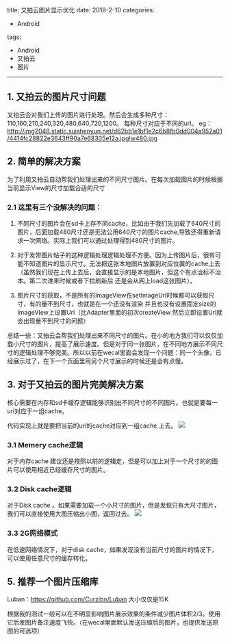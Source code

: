 title: 又拍云图片显示优化
date: 2018-2-10 
categories:
- Android
   
   
   
tags:   
- Android
- 又拍云
- 图片

---

 ## 1. 又拍云的图片尺寸问题
 
又拍云会对我们上传的图片进行处理。然后会生成多种尺寸：110,160,210,240,320,480,640,720,1200。
每种尺寸对应于不同的url。
eg：
http://img2048.static.suishenyun.net/d62bb1e1bf1e2c6b8fb0dd004a952a01/4414fc28822e3643ff90a7e68305e12a.jpg!w480.jpg

## 2. 简单的解决方案

为了利用又拍云自动帮我们处理出来的不同尺寸图片。在每次加载图片的时候根据当前显示View的尺寸加载合适的尺寸


### 2.1 这里有三个没解决的问题： 

1. 不同尺寸的图片会在sd卡上存不同cache，比如由于我们先加载了640尺寸的图片，后面加载480尺寸还是无法公用640尺寸的图片cache,导致还得重新请求一次网络。实际上我们可以通过处理得到480尺寸的图片。

2. 对于发带图片帖子的这种逻辑处理逻辑处理不方便。因为上传图片后，很有可能不知道图片的显示尺寸。无法把这张本地图片放置到对应位置的cache上去（虽然我们现在上传上去后，会直接显示的是本地图片，但这个有点治标不治本。第二次进来时候或者下拉刷新后 还是会从网上load这张图片）。

3. 图片尺寸的获取，不是所有的ImageView在setImageUrl时候都可以获取尺寸，有的量不到尺寸，也就是在一个还没有渲染 并且也没有设置固定size的ImageVIew上设置Url（比Adapter里面的初次createView  然后立即设置Url就会出现量不到尺寸的问题）

总结一些：又拍云会帮我们处理出来不同尺寸的图片。在小的地方我们可以仅仅加载小尺寸的图片，提高了展示速度。但是对于同一张图片，在不同地方展示不同尺寸的逻辑处理不够完美。所以以前在wecal里面会发现一个问题：同一个头像，已经展示过了，在下一个页面里用另个尺寸展示的时候还是会有点慢。 

## 3. 对于又拍云的图片完美解决方案

核心需要在内存和sd卡缓存逻辑能够识别出不同尺寸的不同图片。也就是要每一url对应于一组cache。

代码实现上就是要把当前的url的cache对应到一组cache 上去。
![](https://github.com/liuyicheng3/learning-summary/blob/master/images/%E5%9B%BE%E7%89%87%E5%8A%A0%E8%BD%BD01.png?raw=true)

###  3.1 Memery cache逻辑
对于内存cache 建议还是按照以前的逻辑走，但是可以加上对于一个尺寸的的图片可以使用相近已经缓存尺寸的图片。

### 3.2 Disk cache逻辑
对于Disk cache 。如果需要加载一个小尺寸的图片，但是发现只有大尺寸图片，我们可以直接使用大图压缩出小图，返回过去。
![](https://github.com/liuyicheng3/learning-summary/blob/master/images/%E5%9B%BE%E7%89%87%E5%8A%A0%E8%BD%BD02.png?raw=true)

### 3.3 2G网络模式

在低速网络情况下，对于disk cache，如果发现没有当前尺寸的图片的情况下，可以使用任意尺寸的缓存转化。

## 5. 推荐一个图片压缩库  

Luban：https://github.com/Curzibn/Luban      大小仅仅是15K

根据我的测试一般可以在不明显影响图片展示效果的条件减少图片体积2/3。使用它后发图片备注速度飞快。（在wecal里面默认发送压缩后的图片，也提供发送原图的可选项）
